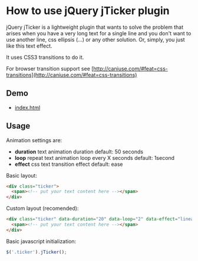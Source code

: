 How to use jQuery jTicker plugin
===============
jQuery jTicker is a lightweight plugin that wants to solve the problem that arises when you have a very long text for a single line and you don't want to use another line, css ellipsis (...) or any other solution. Or, simply, you just like this text effect.

It uses CSS3 transitions to do it.

For browser transition support see [http://caniuse.com/#feat=css-transitions](http://caniuse.com/#feat=css-transitions)

## Demo

* [index.html](http://www.madebyaleix.com/projects/jticker/)

## Usage

Animation settings are:
* **duration**
  text animation duration
  default: 50 seconds
* **loop**
  repeat text animation loop every X seconds
  default: 1second
* **effect**
  css text transition effect
  default: ease

Basic layout:

```html
<div class="ticker">
  <span><!-- put your text content here --></span>
</div>
```

Custom layout (recomended):

```html
<div class="ticker" data-duration="20" data-loop="2" data-effect="linear">
  <span><!-- put your text content here --></span>
</div>
```

Basic javascript initialization:

```javascript
$('.ticker').jTicker();
```
